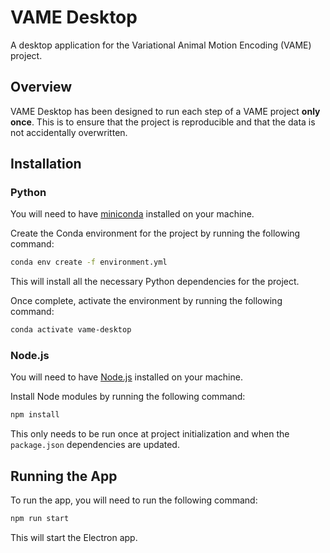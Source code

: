 # VAME Desktop
A desktop application for the Variational Animal Motion Encoding (VAME) project.

## Overview
VAME Desktop has been designed to run each step of a VAME project **only once**. This is to ensure that the project is reproducible and that the data is not accidentally overwritten.

## Installation
### Python
You will need to have [miniconda](https://docs.conda.io/en/latest/miniconda.html) installed on your machine.

Create the Conda environment for the project by running the following command:

```bash
conda env create -f environment.yml 
```
This will install all the necessary Python dependencies for the project.

Once complete, activate the environment by running the following command:
```bash
conda activate vame-desktop
```

### Node.js
You will need to have [Node.js](https://nodejs.org/en/) installed on your machine.

Install Node modules by running the following command:
```bash
npm install
```

This only needs to be run once at project initialization and when the `package.json` dependencies are updated.

## Running the App
To run the app, you will need to run the following command:
```bash
npm run start
```

This will start the Electron app.